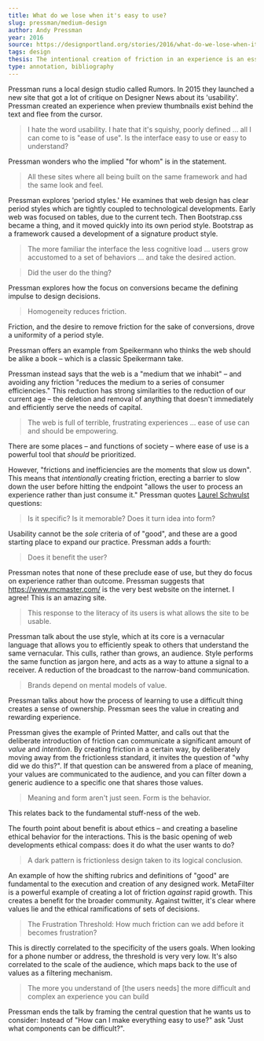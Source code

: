 ```yaml
---
title: What do we lose when it's easy to use?
slug: pressman/medium-design
author: Andy Pressman
year: 2016
source: https://designportland.org/stories/2016/what-do-we-lose-when-its-easy-to-use
tags: design
thesis: The intentional creation of friction in an experience is an essential way to create experience and communicate values. 
type: annotation, bibliography
---
```


Pressman runs a local design studio called Rumors. In 2015 they launched a new site that got a lot of critique on Designer News about its 'usability'. Pressman created an experience when preview thumbnails exist behind the text and flee from the cursor.

> I hate the word usability. I hate that it's squishy, poorly defined … all I can come to is "ease of use". Is the interface easy to use or easy to understand?

Pressman wonders who the implied "for whom" is in the statement.

> All these sites where all being built on the same framework and had the same look and feel.

Pressman explores 'period styles.' He examines that web design has clear period styles which are tightly coupled to technological developments. Early web was focused on tables, due to the current tech. Then Bootstrap.css became a thing, and it moved quickly into its own period style. Bootstrap as a framework caused a development of a signature product style.

> The more familiar the interface the less cognitive load … users grow accustomed to a set of behaviors … and take the desired action.

> Did the user do the thing?

Pressman explores how the focus on conversions became the defining impulse to design decisions.

> Homogeneity reduces friction.

Friction, and the desire to remove friction for the sake of conversions, drove a uniformity of a period style.

Pressman offers an example from Speikermann who thinks the web should be alike a book – which is a classic Speikermann take.

Pressman instead says that the web is a "medium that we inhabit" – and avoiding any friction "reduces the medium to a series of consumer efficiencies." This reduction has strong similarities to the reduction of our current age – the deletion and removal of anything that doesn't immediately and efficiently serve the needs of capital.

> The web is full of terrible, frustrating experiences … ease of use can and should be empowering.

There are some places – and functions of society – where ease of use is a powerful tool that _should_ be prioritized.

However, "frictions and inefficiencies are the moments that slow us down". This means that _intentionally_ creating friction, erecting a barrier to slow down the user before hitting the endpoint "allows the user to process an experience rather than just consume it." Pressman quotes [Laurel Schwulst](https://laurelschwulst.com/) questions:

> Is it specific?
> Is it memorable?
> Does it turn idea into form?

Usability cannot be the _sole_ criteria of of "good", and these are a good starting place to expand our practice. Pressman adds a fourth:

> Does it benefit the user?

Pressman notes that none of these preclude ease of use, but they do focus on experience rather than outcome. Pressman suggests that https://www.mcmaster.com/ is the very best website on the internet. I agree! This is an amazing site.

> This response to the literacy of its users is what allows the site to be usable.

Pressman talk about the use style, which at its core is a vernacular language that allows you to efficiently speak to others that understand the same vernacular. This culls, rather than grows, an audience. Style performs the same function as jargon here, and acts as a way to attune a signal to a receiver. A reduction of the broadcast to the narrow-band communication.

> Brands depend on mental models of value.

Pressman talks about how the process of learning to use a difficult thing creates a sense of ownership. Pressman sees the value in creating and rewarding experience.

Pressman gives the example of Printed Matter, and calls out that the deliberate introduction of friction can communicate a significant amount of _value_ and _intention_. By creating friction in a certain way, by deliberately moving away from the frictionless standard, it invites the question of "why did we do this?". If that question can be answered from a place of meaning, your values are communicated to the audience, and you can filter down a generic audience to a specific one that shares those values.

> Meaning and form aren't just seen. Form is the behavior.

This relates back to the fundamental stuff-ness of the web.

The fourth point about benefit is about ethics – and creating a baseline ethical behavior for the interactions. This is the basic opening of web developments ethical compass: does it do what the user wants to do?

> A dark pattern is frictionless design taken to its logical conclusion.

An example of how the shifting rubrics and definitions of "good" are fundamental to the execution and creation of any designed work. MetaFilter is a powerful example of creating a lot of friction _against_ rapid growth. This creates a benefit for the broader community. Against twitter, it's clear where values lie and the ethical ramifications of sets of decisions.

> The Frustration Threshold: How much friction can we add before it becomes frustration?

This is directly correlated to the specificity of the users goals. When looking for a phone number or address, the threshold is very very low. It's also correlated to the scale of the audience, which maps back to the use of values as a filtering mechanism.

> The more you understand of [the users needs] the more difficult and complex an experience you can build

Pressman ends the talk by framing the central question that he wants us to consider: Instead of "How can I make everything easy to use?" ask "Just what components can be difficult?".









